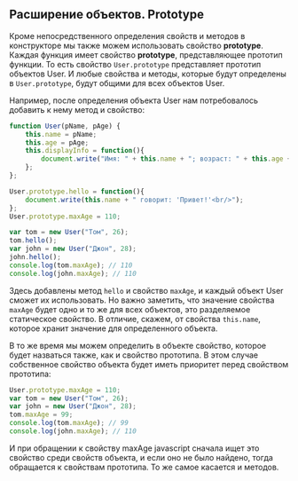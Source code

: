 ## Расширение объектов. Prototype

Кроме непосредственного определения свойств и методов в конструкторе мы также можем использовать свойство **prototype**. 
Каждая функция имеет свойство **prototype**, представляющее прототип функции. То есть свойство `User.prototype` 
представляет прототип объектов User. И любые свойства и методы, которые будут определены в `User.prototype`, будут общими для всех объектов User.

Например, после определения объекта User нам потребовалось добавить к нему метод и свойство:

```js
function User(pName, pAge) {
    this.name = pName;
    this.age = pAge;
    this.displayInfo = function(){
        document.write("Имя: " + this.name + "; возраст: " + this.age + "<br/>");
    };
};

User.prototype.hello = function(){
    document.write(this.name + " говорит: 'Привет!'<br/>");
};
User.prototype.maxAge = 110;

var tom = new User("Том", 26);
tom.hello();
var john = new User("Джон", 28);
john.hello();
console.log(tom.maxAge); // 110
console.log(john.maxAge); // 110
```

Здесь добавлены метод `hello` и свойство `maxAge`, и каждый объект User сможет их использовать. Но важно заметить, что 
значение свойства `maxAge` будет одно и то же для всех объектов, это разделяемое статическое свойство. В отличие, скажем, от свойства 
`this.name`, которое хранит значение для определенного объекта.

В то же время мы можем определить в объекте свойство, которое будет назваться также, как и свойство прототипа. В этом случае собственное свойство 
объекта будет иметь приоритет перед свойством прототипа:

```js
User.prototype.maxAge = 110;
var tom = new User("Том", 26);
var john = new User("Джон", 28);
tom.maxAge = 99;
console.log(tom.maxAge); // 99
console.log(john.maxAge); // 110
```

И при обращении к свойству maxAge javascript сначала ищет это свойство среди свойств объекта, и если оно не было найдено, тогда обращается к свойствам прототипа. То же самое касается и методов.

